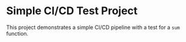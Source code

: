 # Simple CI/CD Test Project

This project demonstrates a simple CI/CD pipeline with a test for a `sum` function.



